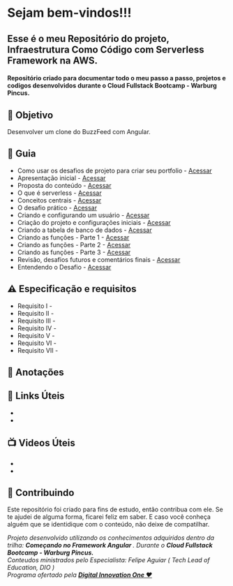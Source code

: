 
<h1> Sejam bem-vindos!!! </h1>
<h2> Esse é o meu Repositório do projeto, Infraestrutura Como Código com Serverless Framework na AWS. </h2>

<h4> 
Repositório criado para documentar todo o meu passo a passo, projetos e codigos desenvolvidos durante o Cloud Fullstack Bootcamp - Warburg Pincus.

</h4>


<h2> 🎯 Objetivo </h2>
Desenvolver um clone do BuzzFeed com Angular.

<h2 dir="auto"> 🚦 Guia </h2>
<ul dir="auto">
<li> Como usar os desafios de projeto para criar seu portfolio - <a href="https:// "> Acessar </a></li>
<li> Apresentação inicial - <a href="https:// "> Acessar </a></li>
<li> Proposta do conteúdo - <a href="https:// "> Acessar </a></li>
<li> O que é serverless - <a href="https:// "> Acessar </a></li>
<li> Conceitos centrais - <a href="https:// "> Acessar </a></li>
<li> O desafio prático - <a href="https:// "> Acessar </a></li>
<li> Criando e configurando um usuário - <a href="https:// "> Acessar </a></li>
<li> Criação do projeto e configurações iniciais - <a href="https:// "> Acessar </a></li>
<li> Criando a tabela de banco de dados - <a href="https:// "> Acessar </a></li>
<li> Criando as funções - Parte 1 - <a href="https:// "> Acessar </a></li>
<li> Criando as funções - Parte 2 - <a href="https:// "> Acessar </a></li>
<li> Criando as funções - Parte 3 - <a href="https:// "> Acessar </a></li>
<li> Revisão, desafios futuros e comentários finais - <a href="https:// "> Acessar </a></li>
<li> Entendendo o Desafio - <a href="https:// "> Acessar </a></li>

</ul>


<h2 dir="auto"> ⚠️ Especificação e requisitos </h2>
<ul dir="auto">
<li> Requisito I -   </li>
<li> Requisito II -   </li>
<li> Requisito III -    </li>
<li> Requisito IV -   </li>
<li> Requisito V -    </li>
<li> Requisito VI -    </li>
<li> Requisito VII -    </li>
</ul>

<h2 dir="auto"> 📖 Anotações </h2>

<h2 dir="auto"> 🔗 Links Úteis </h2>
<ul dir="auto">
<li><a href="https://">  </a></li>
<li><a href="https://">  </a></li>

</ul>

<h2 dir="auto"> 📺 Videos Úteis </h2>
<ul dir="auto">
<li><a href="https://">  </a></li>
<li><a href="https://">  </a></li>

</ul>


<h2 dir="auto"> 🤝 Contribuindo </h2>

<p dir="auto">Este repositório foi criado para fins de estudo, então contribua com ele. Se te ajudei de alguma forma, ficarei feliz em
saber. E caso você conheça alguém que se identidique com o conteúdo, não deixe de compatilhar.</p>


<p dir="auto"> 
 <em>
  Projeto desenvolvido utilizando os conhecimentos adquiridos dentro da trilha: <strong> Começando no Framework Angular </strong>. 
  Durante o <strong> Cloud Fullstack Bootcamp - Warburg Pincus. </strong><br>
  Conteudos ministrados pelo Especialista: Felipe Aguiar (  Tech Lead of Education, DIO ) <br>
  Programa ofertado  pela <a href=" https://www.dio.me/"> <strong>  Digital Innovation One ❤️ </strong></a>
 </em> 
 
</p>
